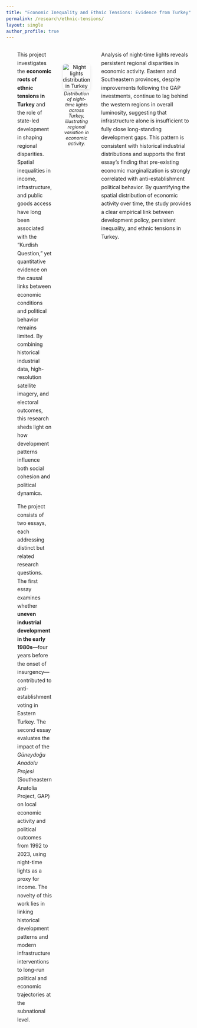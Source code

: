 ```yaml
---
title: "Economic Inequality and Ethnic Tensions: Evidence from Turkey"
permalink: /research/ethnic-tensions/
layout: single
author_profile: true
---
```


<!-- First image + preamble -->
<div style="display:flex; align-items:flex-start; gap:30px; margin-bottom:40px;">
  <div style="flex:1.2; overflow:hidden; border-radius:6px;">
    <img src="/images/gap-screenshot.png" 
         alt="GAP Master Plan" 
         style="width:100%; height:300px; object-fit:cover; object-position:center;">
    <p style="font-size:0.9em; margin-top:5px; text-align:center;"><em>
      Master plan for the GAP Project, illustrating planned regional development zones.
    </em></p>
  </div>
  <div style="flex:1.8; line-height:1.6;">
    <p>
      This project investigates the <strong>economic roots of ethnic tensions in Turkey</strong> and 
      the role of state-led development in shaping regional disparities. Spatial inequalities in income, 
      infrastructure, and public goods access have long been associated with the “Kurdish Question,” yet 
      quantitative evidence on the causal links between economic conditions and political behavior remains limited. 
      By combining historical industrial data, high-resolution satellite imagery, and electoral outcomes, 
      this research sheds light on how development patterns influence both social cohesion and political dynamics.
    </p>
    <p>
      The project consists of two essays, each addressing distinct but related research questions. 
      The first essay examines whether <strong>uneven industrial development in the early 1980s</strong>—four years 
      before the onset of insurgency—contributed to anti-establishment voting in Eastern Turkey. 
      The second essay evaluates the impact of the <em>Güneydoğu Anadolu Projesi</em> (Southeastern Anatolia Project, GAP) 
      on local economic activity and political outcomes from 1992 to 2023, using night-time lights as a proxy for income. 
      The novelty of this work lies in linking historical development patterns and modern infrastructure interventions 
      to long-run political and economic trajectories at the subnational level.
    </p>
</div>

<!-- Night lights plot embedded between paragraphs -->
<div style="text-align:center; margin:50px 0;">
  <img src="/images/turkey-night-lights.png" 
       alt="Night lights distribution in Turkey" 
       style="width:80%; border-radius:6px; box-shadow:0 4px 8px rgba(0,0,0,0.1);">
  <p style="font-size:0.9em; margin-top:5px;"><em>
    Distribution of night-time lights across Turkey, illustrating regional variation in economic activity.
  </em></p>
</div>

<!-- Third paragraph: essay results -->
<div style="line-height:1.6;">
  <p>
    Analysis of night-time lights reveals persistent regional disparities in economic activity. 
    Eastern and Southeastern provinces, despite improvements following the GAP investments, continue 
    to lag behind the western regions in overall luminosity, suggesting that infrastructure alone 
    is insufficient to fully close long-standing development gaps. This pattern is consistent with 
    historical industrial distributions and supports the first essay’s finding that pre-existing 
    economic marginalization is strongly correlated with anti-establishment political behavior. 
    By quantifying the spatial distribution of economic activity over time, the study provides 
    a clear empirical link between development policy, persistent inequality, and ethnic tensions in Turkey.
  </p>
</div>
